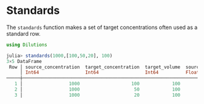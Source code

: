 # Standards

The `standards` function makes a set of target concentrations often used as a standard row.

``` julia
using Dilutions

julia> standards(1000,[100,50,20], 100)
3×5 DataFrame
 Row │ source_concentration  target_concentration  target_volume  source_volume  solvent_volume 
     │ Int64                 Int64                 Int64          Float64        Float64        
─────┼──────────────────────────────────────────────────────────────────────────────────────────
   1 │                 1000                   100            100           10.0            90.0
   2 │                 1000                    50            100            5.0            95.0
   3 │                 1000                    20            100            2.0            98.0
```
